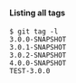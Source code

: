 #### Listing all tags
```
$ git tag -l 
3.0.0-SNAPSHOT
3.0.1-SNAPSHOT
3.0.2-SNAPSHOT
4.0.0-SNAPSHOT
TEST-3.0.0
```
